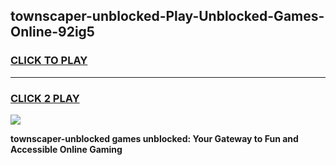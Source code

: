 
## townscaper-unblocked-Play-Unblocked-Games-Online-92ig5
<h3>
<a href="https://premium76.site?title=townscaper-unblocked&ref=25A">CLICK TO PLAY</a></h3>
<hr>

<h3>
<a href="https://premium76.site?title=townscaper-unblocked&ref=25A">CLICK 2 PLAY</a>
  
</h3>

<a href="https://premium76.site?title=townscaper-unblocked&ref=25A"><img src="https://clearcache.store/games.png"></a>


**townscaper-unblocked games unblocked: Your Gateway to Fun and Accessible Online Gaming**
